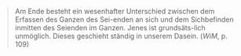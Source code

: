 > Am Ende besteht ein wesenhafter Unterschied zwischen dem Erfassen des Ganzen des Sei-enden an sich und dem Sichbefinden inmitten des Seienden im Ganzen. Jenes ist grundsäts-lich unmöglich. Dieses geschieht ständig in unserem Dasein. (*WiM*, p. 109)